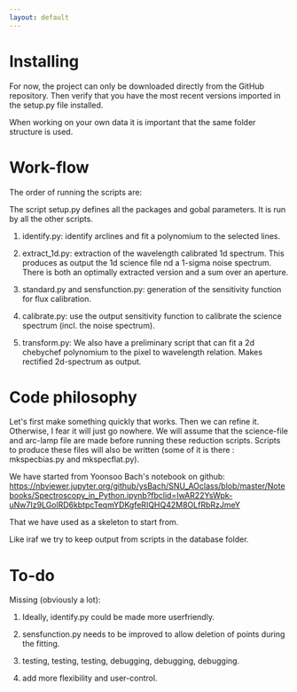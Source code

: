 ```yaml
---
layout: default
---
```


# Installing

For now, the project can only be downloaded directly from the GitHub repository. Then verify that you have the most recent versions imported in the setup.py file installed. 

When working on your own data it is important that the same folder structure is used. 

# Work-flow

The order of running the scripts are:

The script setup.py defines all the packages and gobal parameters. It is run by all the other scripts.


1) identify.py: identify arclines and fit a polynomium to the selected lines. 


2) extract_1d.py: extraction of the wavelength calibrated 1d spectrum. This produces as output the 1d science file nd a 1-sigma noise spectrum. There is both an optimally extracted version and a sum over an aperture.


3) standard.py and sensfunction.py: generation of the sensitivity function for flux calibration.


4) calibrate.py: use the output sensitivity function to calibrate the science spectrum (incl. the noise spectrum).


5) transform.py: We also have a preliminary script that can fit a 2d chebychef polynomium to the pixel to wavelength relation. Makes rectified 2d-spectrum as output. 

# Code philosophy

Let's first make something quickly that works. Then we can refine it. Otherwise, I fear it will just go nowhere. We will assume that the science-file and arc-lamp file are made before running these reduction scripts. Scripts to produce these files will also be written (some of it is there : mkspecbias.py and mkspecflat.py). 

We have started from Yoonsoo Bach's notebook on github:
https://nbviewer.jupyter.org/github/ysBach/SNU_AOclass/blob/master/Notebooks/Spectroscopy_in_Python.ipynb?fbclid=IwAR22YsWpk-uNw7Iz9LGolRD6kbtpcTeqmYDKgfeRIQHQ42M8OLfRbRzJmeY

That we have used as a skeleton to start from.

Like iraf we try to keep output from scripts in the database folder.

# To-do

Missing (obviously a lot):
1) Ideally, identify.py could be made more userfriendly.

2) sensfunction.py needs to be improved to allow deletion of points during the fitting.

3) testing, testing, testing, debugging, debugging, debugging.

4) add more flexibility and user-control.

<!--- Text can be **bold**, _italic_, or ~~strikethrough~~. 
[Link to another page](./another-page.html). 
There should be whitespace between paragraphs. 
There should be whitespace between paragraphs. We recommend including a README, or a file with information about your project.
# Header 1
This is a normal paragraph following a header. GitHub is a code hosting platform for version control and collaboration. It lets you and others work together on projects from anywhere.
## Header 2
> This is a blockquote following a header.
>
> When something is important enough, you do it even if the odds are not in your favor.
### Header 3 --->
<!--- #### Header 4
*   This is an unordered list following a header.
*   This is an unordered list following a header.
*   This is an unordered list following a header.
##### Header 5
1.  This is an ordered list following a header.
2.  This is an ordered list following a header.
3.  This is an ordered list following a header.
###### Header 6
| head1        | head two          | three |
|:-------------|:------------------|:------|
| ok           | good swedish fish | nice  |
| out of stock | good and plenty   | nice  |
| ok           | good `oreos`      | hmm   |
| ok           | good `zoute` drop | yumm  |
### There's a horizontal rule below this.
* * *
### Here is an unordered list:
*   Item foo
*   Item bar
*   Item baz
*   Item zip
### And an ordered list:
1.  Item one
1.  Item two
1.  Item three
1.  Item four
### And a nested list:
- level 1 item
  - level 2 item
  - level 2 item
    - level 3 item
    - level 3 item
- level 1 item
  - level 2 item
  - level 2 item
  - level 2 item
- level 1 item
  - level 2 item
  - level 2 item
- level 1 item
### Small image
![Octocat](https://github.githubassets.com/images/icons/emoji/octocat.png)
### Large image
![Branching](https://guides.github.com/activities/hello-world/branching.png)
### Definition lists can be used with HTML syntax.
<dl>
<dt>Name</dt>
<dd>Godzilla</dd>
<dt>Born</dt>
<dd>1952</dd>
<dt>Birthplace</dt>
<dd>Japan</dd>
<dt>Color</dt>
<dd>Green</dd>
</dl> 
--->

